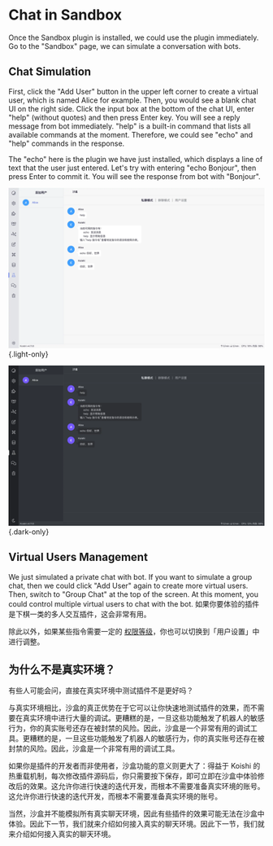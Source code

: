 # Chat in Sandbox

Once the Sandbox plugin is installed, we could use the plugin immediately. Go to the "Sandbox" page, we can simulate a conversation with bots.

## Chat Simulation

First, click the "Add User" button in the upper left corner to create a virtual user, which is named Alice for example. Then, you would see a blank chat UI on the right side. Click the input box at the bottom of the chat UI, enter "help" (without quotes) and then press Enter key. You will see a reply message from bot immediately. "help" is a built-in command that lists all available commands at the moment. Therefore, we could see "echo" and "help" commands in the response.

The "echo" here is the plugin we have just installed, which displays a line of text that the user just entered. Let's try with entering "echo Bonjour", then press Enter to commit it. You will see the response from bot with "Bonjour".

![sandbox](/manual/console/sandbox.light.webp) {.light-only}

![sandbox](/manual/console/sandbox.dark.webp) {.dark-only}

## Virtual Users Management

We just simulated a private chat with bot. If you want to simulate a group chat, then we could click "Add User" again to create more virtual users. Then, switch to "Group Chat" at the top of the screen. At this moment, you could control multiple virtual users to chat with the bot. 如果你要体验的插件是下棋一类的多人交互插件，这会非常有用。

除此以外，如果某些指令需要一定的 [权限等级](../usage/permission.md)，你也可以切换到「用户设置」中进行调整。

## 为什么不是真实环境？

有些人可能会问，直接在真实环境中测试插件不是更好吗？

与真实环境相比，沙盒的真正优势在于它可以让你快速地测试插件的效果，而不需要在真实环境中进行大量的调试。更糟糕的是，一旦这些功能触发了机器人的敏感行为，你的真实账号还存在被封禁的风险。因此，沙盒是一个非常有用的调试工具。更糟糕的是，一旦这些功能触发了机器人的敏感行为，你的真实账号还存在被封禁的风险。因此，沙盒是一个非常有用的调试工具。

如果你是插件的开发者而非使用者，沙盒功能的意义则更大了：得益于 Koishi 的热重载机制，每次修改插件源码后，你只需要按下保存，即可立即在沙盒中体验修改后的效果。这允许你进行快速的迭代开发，而根本不需要准备真实环境的账号。这允许你进行快速的迭代开发，而根本不需要准备真实环境的账号。

当然，沙盒并不能模拟所有真实聊天环境，因此有些插件的效果可能无法在沙盒中体验。因此下一节，我们就来介绍如何接入真实的聊天环境。因此下一节，我们就来介绍如何接入真实的聊天环境。
